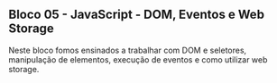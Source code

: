 ## Bloco 05 - JavaScript - DOM, Eventos e Web Storage

Neste bloco fomos ensinados a trabalhar com DOM e seletores, manipulação de elementos, execução de eventos e como utilizar web storage.